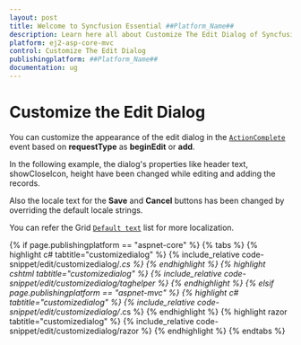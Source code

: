 ```yaml
---
layout: post
title: Welcome to Syncfusion Essential ##Platform_Name##
description: Learn here all about Customize The Edit Dialog of Syncfusion Essential ##Platform_Name## widgets based on HTML5 and jQuery.
platform: ej2-asp-core-mvc
control: Customize The Edit Dialog
publishingplatform: ##Platform_Name##
documentation: ug
---
```



# Customize the Edit Dialog

You can customize the appearance of the edit dialog in the [`ActionComplete`](https://help.syncfusion.com/cr/aspnetcore-js2/Syncfusion.EJ2.Grids.GridBuilder-1.html#Syncfusion_EJ2_Grids_GridBuilder_1_ActionComplete_System_String_) event based on **requestType** as **beginEdit** or **add**.

In the following example, the dialog's properties like header text, showCloseIcon, height have been changed while editing and adding the records.

Also the locale text for the **Save** and **Cancel** buttons has been changed by overriding the default locale strings.

You can refer the Grid [`Default text`](../global-local/) list for more localization.

{% if page.publishingplatform == "aspnet-core" %}
{% tabs %}
{% highlight c# tabtitle="customizedialog" %}
{% include_relative code-snippet/edit/customizedialog/*.cs %}
{% endhighlight %}
{% highlight cshtml tabtitle="customizedialog" %}
{% include_relative code-snippet/edit/customizedialog/taghelper %}
{% endhighlight %}
{% elsif page.publishingplatform == "aspnet-mvc" %}
{% highlight c# tabtitle="customizedialog" %}
{% include_relative code-snippet/edit/customizedialog/*.cs %}
{% endhighlight %}
{% highlight razor tabtitle="customizedialog" %}
{% include_relative code-snippet/edit/customizedialog/razor %}
{% endhighlight %}
{% endtabs %}


